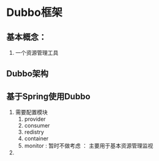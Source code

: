 # Dubbo框架

## 基本概念：

1. 一个资源管理工具

## Dubbo架构

## 基于Spring使用Dubbo

1. 需要配置模块
   1. provider
   2. consumer
   3. redistry
   4. container
   5. monitor : 暂时不做考虑 ： 主要用于基本资源管理监视
2. 

